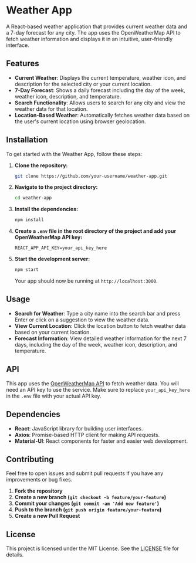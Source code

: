 # Weather App

A React-based weather application that provides current weather data and a 7-day forecast for any city. The app uses the OpenWeatherMap API to fetch weather information and displays it in an intuitive, user-friendly interface.

## Features

- **Current Weather**: Displays the current temperature, weather icon, and description for the selected city or your current location.
- **7-Day Forecast**: Shows a daily forecast including the day of the week, weather icon, description, and temperature.
- **Search Functionality**: Allows users to search for any city and view the weather data for that location.
- **Location-Based Weather**: Automatically fetches weather data based on the user's current location using browser geolocation.

## Installation

To get started with the Weather App, follow these steps:

1. **Clone the repository:**

   ```bash
   git clone https://github.com/your-username/weather-app.git
   ```

2. **Navigate to the project directory:**

   ```bash
   cd weather-app
   ```

3. **Install the dependencies:**

   ```bash
   npm install
   ```

4. **Create a `.env` file in the root directory of the project and add your OpenWeatherMap API key:**

   ```
   REACT_APP_API_KEY=your_api_key_here
   ```

5. **Start the development server:**

   ```bash
   npm start
   ```

   Your app should now be running at `http://localhost:3000`.

## Usage

- **Search for Weather**: Type a city name into the search bar and press Enter or click on a suggestion to view the weather data.
- **View Current Location**: Click the location button to fetch weather data based on your current location.
- **Forecast Information**: View detailed weather information for the next 7 days, including the day of the week, weather icon, description, and temperature.

## API

This app uses the [OpenWeatherMap API](https://openweathermap.org/api) to fetch weather data. You will need an API key to use the service. Make sure to replace `your_api_key_here` in the `.env` file with your actual API key.

## Dependencies

- **React**: JavaScript library for building user interfaces.
- **Axios**: Promise-based HTTP client for making API requests.
- **Material-UI**: React components for faster and easier web development.

## Contributing

Feel free to open issues and submit pull requests if you have any improvements or bug fixes.

1. **Fork the repository**
2. **Create a new branch (`git checkout -b feature/your-feature`)**
3. **Commit your changes (`git commit -am 'Add new feature'`)**
4. **Push to the branch (`git push origin feature/your-feature`)**
5. **Create a new Pull Request**

## License

This project is licensed under the MIT License. See the [LICENSE](LICENSE) file for details.
